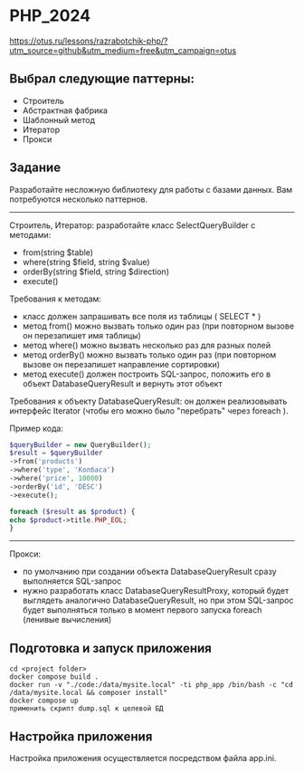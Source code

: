 # PHP_2024

https://otus.ru/lessons/razrabotchik-php/?utm_source=github&utm_medium=free&utm_campaign=otus

## Выбрал следующие паттерны:
* Строитель
* Абстрактная фабрика
* Шаблонный метод
* Итератор
* Прокси

## Задание

Разработайте несложную библиотеку для работы с базами данных. Вам потребуются несколько паттернов.

---

Строитель, Итератор: разработайте класс SelectQueryBuilder с методами:

- from(string $table)
- where(string $field, string $value)
- orderBy(string $field, string $direction)
- execute()

Требования к методам:

- класс должен запрашивать все поля из таблицы ( SELECT * )
- метод from() можно вызвать только один раз (при повторном вызове он перезапишет имя таблицы)
- метод where() можно вызвать несколько раз для разных полей
- метод orderBy() можно вызвать только один раз (при повторном вызове он перезапишет направление сортировки)
- метод execute() должен построить SQL-запрос, положить его в объект DatabaseQueryResult и вернуть этот объект

Требования к объекту DatabaseQueryResult: он должен реализовывать интерфейс Iterator (чтобы его можно было "перебрать" через foreach ).

Пример кода:

```php
$queryBuilder = new QueryBuilder();
$result = $queryBuilder
->from('products')
->where('type', 'Колбаса')
->where('price', 10000)
->orderBy('id', 'DESC')
->execute();

foreach ($result as $product) {
echo $product->title.PHP_EOL;
}
```
---

Прокси:

- по умолчанию при создании объекта DatabaseQueryResult сразу выполняется SQL-запрос
- нужно разработать класс DatabaseQueryResultProxy, который будет выглядеть аналогично DatabaseQueryResult, но при этом SQL-запрос будет выполняться только в момент первого запуска foreach (ленивые вычисления)

## Подготовка и запуск приложения
```
cd <project folder>
docker compose build .
docker run -v "./code:/data/mysite.local" -ti php_app /bin/bash -c "cd /data/mysite.local && composer install"
docker compose up
применить скрипт dump.sql к целевой БД
```

## Настройка приложения
Настройка приложения осуществляется посредством файла app.ini.
